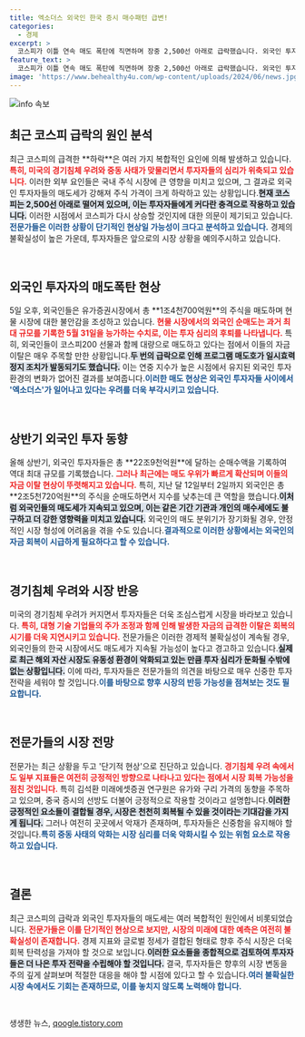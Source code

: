 ```yaml
---
title: 엑소더스 외국인 한국 증시 매수패턴 급변!
categories:
  - 경제
excerpt: >
  코스피가 이틀 연속 매도 폭탄에 직면하며 장중 2,500선 아래로 급락했습니다. 외국인 투자자의 대규모 순매도와 경기 침체 우려가 섞이며 혼란의 소용돌이 속에 빠진 국내 증시, 그 여파는 과연 얼마나 갈까요? 전문가들은 단기 악재일 뿐이라 주장하지만, 시장의 장기적 불안은 여전히 경계해야 할 시점입니다.
feature_text: >
  코스피가 이틀 연속 매도 폭탄에 직면하며 장중 2,500선 아래로 급락했습니다. 외국인 투자자의 대규모 순매도와 경기 침체 우려가 섞이며 혼란의 소용돌이 속에 빠진 국내 증시, 그 여파는 과연 얼마나 갈까요? 전문가들은 단기 악재일 뿐이라 주장하지만, 시장의 장기적 불안은 여전히 경계해야 할 시점입니다.
image: 'https://www.behealthy4u.com/wp-content/uploads/2024/06/news.jpg'
---
```


<p><img src="https://www.behealthy4u.com/wp-content/uploads/2024/06/news.jpg" alt="info 속보" /></p>

<h2 data-ke-size="size26">최근 코스피 급락의 원인 분석</h2>

<p data-ke-size="size16">최근 코스피의 급격한 **하락**은 여러 가지 복합적인 요인에 의해 발생하고 있습니다. <b><span style="color: #ee2323;">특히, 미국의 경기침체 우려와 중동 사태가 맞물리면서 투자자들의 심리가 위축되고 있습니다.</span></b> 이러한 외부 요인들은 국내 주식 시장에 큰 영향을 미치고 있으며, 그 결과로 외국인 투자자들의 매도세가 강해져 주식 가격이 크게 하락하고 있는 상황입니다.<b><span style="background-color: #21538527;">현재 코스피는 2,500선 아래로 떨어져 있으며, 이는 투자자들에게 커다란 충격으로 작용하고 있습니다.</span></b> 이러한 시점에서 코스피가 다시 상승할 것인지에 대한 의문이 제기되고 있습니다.<b><span style="color: #1a5490;">전문가들은 이러한 상황이 단기적인 현상일 가능성이 크다고 분석하고 있습니다.</span></b> 경제의 불확실성이 높은 가운데, 투자자들은 앞으로의 시장 상황을 예의주시하고 있습니다.</p>

<p data-ke-size="size16">&nbsp;</p>

<h2 data-ke-size="size26">외국인 투자자의 매도폭탄 현상</h2>

<p data-ke-size="size16">5일 오후, 외국인들은 유가증권시장에서 총 **1조4천700억원**의 주식을 매도하며 현물 시장에 대한 불안감을 조성하고 있습니다. <b><span style="color: #ee2323;">현물 시장에서의 외국인 순매도는 과거 최대 규모를 기록한 5월 31일을 능가하는 수치로, 이는 투자 심리의 후퇴를 나타냅니다.</span></b> 특히, 외국인들이 코스피200 선물과 함께 대량으로 매도하고 있다는 점에서 이들의 자금 이탈은 매우 주목할 만한 상황입니다.<b><span style="background-color: #21538527;">두 번의 급락으로 인해 프로그램 매도호가 일시효력정지 조치가 발동되기도 했습니다.</span></b> 이는 연중 지수가 높은 시점에서 유지된 외국인 투자 환경의 변화가 없어진 결과를 보여줍니다.<b><span style="color: #1a5490;">이러한 매도 현상은 외국인 투자자들 사이에서 '엑소더스'가 일어나고 있다는 우려를 더욱 부각시키고 있습니다.</span></b></p>

<p data-ke-size="size16">&nbsp;</p>

<h2 data-ke-size="size26">상반기 외국인 투자 동향</h2>

<p data-ke-size="size16">올해 상반기, 외국인 투자자들은 총 **22조9천억원**에 달하는 순매수액을 기록하여 역대 최대 규모를 기록했습니다. <b><span style="color: #ee2323;">그러나 최근에는 매도 우위가 빠르게 확산되며 이들의 자금 이탈 현상이 뚜렷해지고 있습니다.</span></b> 특히, 지난 달 12일부터 2일까지 외국인은 총 **2조5천720억원**의 주식을 순매도하면서 지수를 낮추는데 큰 역할을 했습니다.<b><span style="background-color: #21538527;">이처럼 외국인들의 매도세가 지속되고 있으며, 이는 같은 기간 기관과 개인의 매수세에도 불구하고 더 강한 영향력을 미치고 있습니다.</span></b> 외국인의 매도 분위기가 장기화될 경우, 안정적인 시장 형성에 어려움을 겪을 수도 있습니다.<b><span style="color: #1a5490;">결과적으로 이러한 상황에서는 외국인의 자금 회복이 시급하게 필요하다고 할 수 있습니다.</span></b></p>

<p data-ke-size="size16">&nbsp;</p>

<h2 data-ke-size="size26">경기침체 우려와 시장 반응</h2>

<p data-ke-size="size16">미국의 경기침체 우려가 커지면서 투자자들은 더욱 조심스럽게 시장을 바라보고 있습니다. <b><span style="color: #ee2323;">특히, 대형 기술 기업들의 주가 조정과 함께 인해 발생한 자금의 급격한 이탈은 회복의 시기를 더욱 지연시키고 있습니다.</span></b> 전문가들은 이러한 경제적 불확실성이 계속될 경우, 외국인들의 한국 시장에서도 매도세가 지속될 가능성이 높다고 경고하고 있습니다.<b><span style="background-color: #21538527;">실제로 최근 해외 자산 시장도 유동성 환경이 악화되고 있는 만큼 투자 심리가 둔화될 수밖에 없는 상황입니다.</span></b> 이에 따라, 투자자들은 전문가들의 의견을 바탕으로 매우 신중한 투자 전략을 세워야 할 것입니다.<b><span style="color: #1a5490;">이를 바탕으로 향후 시장의 반등 가능성을 점쳐보는 것도 필요합니다.</span></b></p>

<p data-ke-size="size16">&nbsp;</p>

<h2 data-ke-size="size26">전문가들의 시장 전망</h2>

<p data-ke-size="size16">전문가는 최근 상황을 두고 '단기적 현상'으로 진단하고 있습니다. <b><span style="color: #ee2323;">경기침체 우려 속에서도 일부 지표들은 여전히 긍정적인 방향으로 나타나고 있다는 점에서 시장 회복 가능성을 점친 것입니다.</span></b> 특히 김석환 미래에셋증권 연구원은 유가와 구리 가격의 동향을 주목하고 있으며, 중국 증시의 선방도 더불어 긍정적으로 작용할 것이라고 설명합니다.<b><span style="background-color: #21538527;">이러한 긍정적인 요소들이 결합될 경우, 시장은 천천히 회복될 수 있을 것이라는 기대감을 가지게 됩니다.</span></b> 그러나 여전히 곳곳에서 악재가 존재하며, 투자자들은 신중함을 유지해야 할 것입니다.<b><span style="color: #1a5490;">특히 중동 사태의 악화는 시장 심리를 더욱 악화시킬 수 있는 위험 요소로 작용하고 있습니다.</span></b></p>

<p data-ke-size="size16">&nbsp;</p>

<h2 data-ke-size="size26">결론</h2>

<p data-ke-size="size16">최근 코스피의 급락과 외국인 투자자들의 매도세는 여러 복합적인 원인에서 비롯되었습니다. <b><span style="color: #ee2323;">전문가들은 이를 단기적인 현상으로 보지만, 시장의 미래에 대한 예측은 여전히 불확실성이 존재합니다.</span></b> 경제 지표와 글로벌 정세가 결합된 형태로 향후 주식 시장은 더욱 회복 탄력성을 가져야 할 것으로 보입니다.<b><span style="background-color: #21538527;">이러한 요소들을 종합적으로 검토하여 투자자들은 더 나은 투자 전략을 수립해야 할 것입니다.</span></b> 결국, 투자자들은 향후의 시장 변동을 주의 깊게 살펴보며 적절한 대응을 해야 할 시점에 있다고 할 수 있습니다.<b><span style="color: #1a5490;">여러 불확실한 시장 속에서도 기회는 존재하므로, 이를 놓치지 않도록 노력해야 합니다.</span></b></p>

<p data-ke-size="size16">&nbsp;</p>
생생한 뉴스, <a href="https://qoogle.tistory.com" rel="dofollow">qoogle.tistory.com</a>


